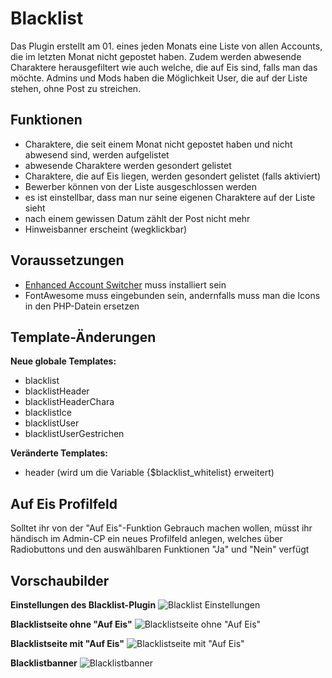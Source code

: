 # Blacklist
Das Plugin erstellt am 01. eines jeden Monats eine Liste von allen Accounts, die im letzten Monat nicht gepostet haben. Zudem werden abwesende Charaktere herausgefiltert wie auch welche, die auf Eis sind, falls man das möchte. Admins und Mods haben die Möglichkeit User, die auf der Liste stehen, ohne Post zu streichen.


## Funktionen
* Charaktere, die seit einem Monat nicht gepostet haben und nicht abwesend sind, werden aufgelistet
* abwesende Charaktere werden gesondert gelistet
* Charaktere, die auf Eis liegen, werden gesondert gelistet (falls aktiviert)
* Bewerber können von der Liste ausgeschlossen werden
* es ist einstellbar, dass man nur seine eigenen Charaktere auf der Liste sieht
* nach einem gewissen Datum zählt der Post nicht mehr
* Hinweisbanner erscheint (wegklickbar)


## Voraussetzungen
* [Enhanced Account Switcher](http://doylecc.altervista.org/bb/downloads.php?dlid=26&cat=2) muss installiert sein 
* FontAwesome muss eingebunden sein, andernfalls muss man die Icons in den PHP-Datein ersetzen


## Template-Änderungen
__Neue globale Templates:__
* blacklist
* blacklistHeader
* blacklistHeaderChara
* blacklistIce
* blacklistUser
* blacklistUserGestrichen

__Veränderte Templates:__
* header (wird um die Variable {$blacklist_whitelist} erweitert)


## Auf Eis Profilfeld
Solltet ihr von der "Auf Eis"-Funktion Gebrauch machen wollen, müsst ihr händisch im Admin-CP ein neues Profilfeld anlegen, welches über Radiobuttons und den auswählbaren Funktionen "Ja" und "Nein" verfügt


## Vorschaubilder
__Einstellungen des Blacklist-Plugin__
![Blacklist Einstellungen](http://aheartforspinach.de/upload/plugins/BlacklistEinstellungen.png)

__Blacklistseite ohne "Auf Eis"__
![Blacklistseite ohne "Auf Eis"](http://aheartforspinach.de/upload/plugins/Blacklist.png)

__Blacklistseite mit "Auf Eis"__
![Blacklistseite mit "Auf Eis"](http://aheartforspinach.de/upload/plugins/BlacklistIce.png)

__Blacklistbanner__
![Blacklistbanner](http://aheartforspinach.de/upload/plugins/BlacklistBanner.png)
